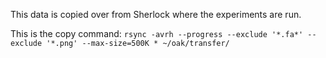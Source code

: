 This data is copied over from Sherlock where the experiments are run.

This is the copy command:
`rsync -avrh --progress --exclude '*.fa*' --exclude '*.png' --max-size=500K * ~/oak/transfer/`
